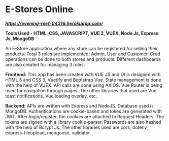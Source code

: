 
# E-Stores Online

***https://evening-reef-04316.herokuapp.com/***

**Tools Used - HTML, CSS, JAVASCRIPT, VUE 2, VUEX, Node Js, Express Js, MongoDB**

An E-Store application where any store can be registered for selling their products.
Total 3 roles are implemented: Admin, User and Customer. Crud operations can be done to both stores and products. Different dashboards are also created for managing 3 roles. 

**Frontend:** This app has been created with VUE JS and UI is designed with HTML 5 and CSS 3, Vuetify and Bootstrap Vue. State management is done with the help of VUEX. API calls are done using AXIOS. Vue Router is being used for navigation through pages. The other libraries that used are Vue toast notifications, Vue loading overlay, etc.

**Backend:** APIs are written with Express and NodeJS. Database used is MongoDB. Authentications are cookie-based and tokes are generated with JWT. After login/register, the cookies are attached to Request Headers. The tokens are signed with a library cookie-parser. Passwords are also hashed with the help of Bcrypt Js. The other libraries used are cors, dotenv, express-fileupload, mongoose, validator.
